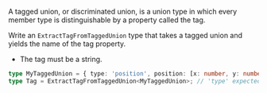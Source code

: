 A tagged union, or discriminated union, is a union type in which every member type is distinguishable by a property called the tag.

Write an `ExtractTagFromTaggedUnion` type that takes a tagged union and yields the name of the tag property.

* The tag must be a string.

```ts
type MyTaggedUnion = { type: 'position', position: [x: number, y: number]} | { type: 'direction', direction: [x: number, y: number]}
type Tag = ExtractTagFromTaggedUnion<MyTaggedUnion>; // 'type' expected.
```
